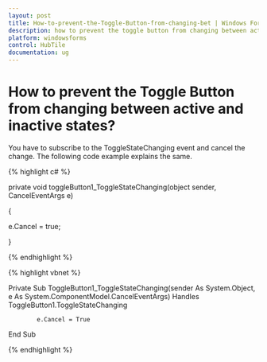 ```yaml
---
layout: post
title: How-to-prevent-the-Toggle-Button-from-changing-bet | Windows Forms | Syncfusion
description: how to prevent the toggle button from changing between active and inactive states?
platform: windowsforms
control: HubTile
documentation: ug
---
```


# How to prevent the Toggle Button from changing between active and inactive states?

You have to subscribe to the ToggleStateChanging event and cancel the change. The following code example explains the same.

{% highlight c# %}



private void toggleButton1_ToggleStateChanging(object sender, CancelEventArgs e)

{

   e.Cancel = true;

}


{% endhighlight %}


{% highlight vbnet %}

Private Sub ToggleButton1_ToggleStateChanging(sender As System.Object, e As System.ComponentModel.CancelEventArgs) Handles ToggleButton1.ToggleStateChanging

            e.Cancel = True

End Sub


{% endhighlight %}


